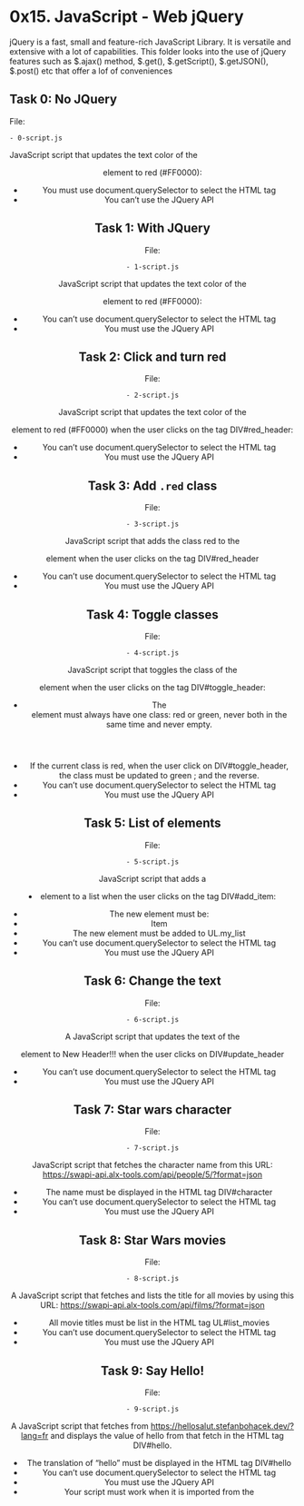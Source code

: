 # 0x15. JavaScript - Web jQuery

jQuery is a fast, small and feature-rich JavaScript Library. It is versatile and extensive with a lot of capabilities. This folder looks into the use of jQuery features such as  $.ajax() method, $.get(), $.getScript(), $.getJSON(), $.post() etc that offer a lof of conveniences


## Task 0: No JQuery

File:

	- 0-script.js
JavaScript script that updates the text color of the <header> element to red (#FF0000):
- You must use document.querySelector to select the HTML tag
- You can’t use the JQuery API



## Task 1: With JQuery

File:

	- 1-script.js
JavaScript script that updates the text color of the <header> element to red (#FF0000):
- You can’t use document.querySelector to select the HTML tag
- You must use the JQuery API



## Task 2: Click and turn red

File:

	- 2-script.js
JavaScript script that updates the text color of the <header> element to red (#FF0000) when the user clicks on the tag DIV#red_header:
- You can’t use document.querySelector to select the HTML tag
- You must use the JQuery API



## Task 3: Add `.red` class

File: 

	- 3-script.js
JavaScript script that adds the class red to the <header> element when the user clicks on the tag DIV#red_header
- You can’t use document.querySelector to select the HTML tag
- You must use the JQuery API



## Task 4: Toggle classes

File:

	- 4-script.js
JavaScript script that toggles the class of the <header> element when the user clicks on the tag DIV#toggle_header:
- The <header> element must always have one class: red or green, never both in the same time and never empty.
- If the current class is red, when the user click on DIV#toggle_header, the class must be updated to green ; and the reverse.
- You can’t use document.querySelector to select the HTML tag
- You must use the JQuery API



## Task 5:  List of elements

File:

	- 5-script.js
JavaScript script that adds a <li> element to a list when the user clicks on the tag DIV#add_item:
- The new element must be: <li>Item</li>
- The new element must be added to UL.my_list
- You can’t use document.querySelector to select the HTML tag
- You must use the JQuery API



## Task 6: Change the text

File:

	- 6-script.js
A JavaScript script that updates the text of the <header> element to New Header!!! when the user clicks on DIV#update_header
- You can’t use document.querySelector to select the HTML tag
- You must use the JQuery API



## Task 7: Star wars character

File:

	- 7-script.js
JavaScript script that fetches the character name from this URL: https://swapi-api.alx-tools.com/api/people/5/?format=json
- The name must be displayed in the HTML tag DIV#character
- You can’t use document.querySelector to select the HTML tag
- You must use the JQuery API



## Task 8: Star Wars movies

File:

	- 8-script.js
A JavaScript script that fetches and lists the title for all movies by using this URL: https://swapi-api.alx-tools.com/api/films/?format=json
- All movie titles must be list in the HTML tag UL#list_movies
- You can’t use document.querySelector to select the HTML tag
- You must use the JQuery API

## Task 9: Say Hello!

File:

	- 9-script.js
A JavaScript script that fetches from https://hellosalut.stefanbohacek.dev/?lang=fr and displays the value of hello from that fetch in the HTML tag DIV#hello.
- The translation of “hello” must be displayed in the HTML tag DIV#hello
- You can’t use document.querySelector to select the HTML tag
- You must use the JQuery API
- Your script must work when it is imported from the <head>
